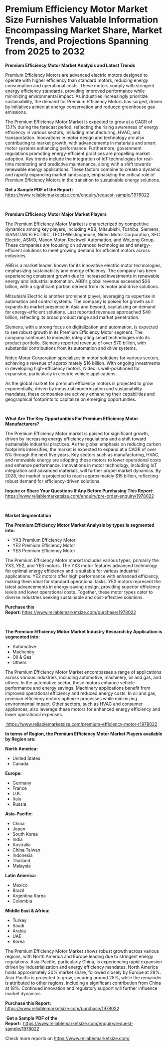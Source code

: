 <p><h1>Premium Efficiency Motor Market Size Furnishes Valuable Information Encompassing Market Share, Market Trends, and Projections Spanning from 2025 to 2032</h1></p><p><strong>Premium Efficiency Motor Market Analysis and Latest Trends</strong></p>
<p><p>Premium Efficiency Motors are advanced electric motors designed to operate with higher efficiency than standard motors, reducing energy consumption and operational costs. These motors comply with stringent energy efficiency standards, providing improved performance while minimizing environmental impact. As industries increasingly prioritize sustainability, the demand for Premium Efficiency Motors has surged, driven by initiatives aimed at energy conservation and reduced greenhouse gas emissions.</p><p>The Premium Efficiency Motor Market is expected to grow at a CAGR of 13.1% during the forecast period, reflecting the rising awareness of energy efficiency in various sectors, including manufacturing, HVAC, and transportation. Innovations in motor design and technology are also contributing to market growth, with advancements in materials and smart motor systems enhancing performance. Furthermore, government regulations promoting energy-efficient practices are propelling market adoption. Key trends include the integration of IoT technologies for real-time monitoring and predictive maintenance, along with a shift towards renewable energy applications. These factors combine to create a dynamic and rapidly expanding market landscape, emphasizing the critical role of Premium Efficiency Motors in the transition to sustainable energy solutions.</p></p>
<p><strong>Get a Sample PDF of the Report:&nbsp;</strong> <a href="https://www.reliablemarketsize.com/enquiry/request-sample/1978022?utm_campaign=2034&utm_medium=2&utm_source=Github&utm_content=ia&utm_term=20022025&utm_id=premium-efficiency-motor">https://www.reliablemarketsize.com/enquiry/request-sample/1978022</a></p>
<p>&nbsp;</p>
<p><strong>Premium Efficiency Motor Major Market Players</strong></p>
<p><p>The Premium Efficiency Motor Market is characterized by competitive dynamics among key players, including ABB, Mitsubishi, Toshiba, Siemens, XIANGTAN ELECTRIC, TECO-Westinghouse, Nidec Motor Corporation, SEC Electric, ASMO, Maxon Motor, Rockwell Automation, and WoLong Group. These companies are focusing on advanced technologies and energy-efficient solutions to meet growing demand for efficient motors across industries.</p><p>ABB is a market leader, known for its innovative electric motor technologies, emphasizing sustainability and energy efficiency. The company has been experiencing consistent growth due to increased investments in renewable energy and industrial automation. ABB's global revenue exceeded $26 billion, with a significant portion derived from its motor and drive solutions.</p><p>Mitsubishi Electric is another prominent player, leveraging its expertise in automation and control systems. The company is poised for growth as it expands its market presence in Asia and beyond, capitalizing on demand for energy-efficient solutions. Last reported revenues approached $40 billion, reflecting its broad product range and market penetration.</p><p>Siemens, with a strong focus on digitalization and automation, is expected to see robust growth in its Premium Efficiency Motor segment. The company continues to innovate, integrating smart technologies into its product portfolio. Siemens reported revenue of over $70 billion, with substantial contributions from its automation and drive systems.</p><p>Nidec Motor Corporation specializes in motor solutions for various sectors, achieving a revenue of approximately $16 billion. With ongoing investments in developing high-efficiency motors, Nidec is well-positioned for expansion, particularly in electric vehicle applications.</p><p>As the global market for premium efficiency motors is projected to grow exponentially, driven by industrial modernization and sustainability mandates, these companies are actively enhancing their capabilities and geographical footprints to capitalize on emerging opportunities.</p></p>
<p>&nbsp;</p>
<p><strong>What Are The Key Opportunities For Premium Efficiency Motor Manufacturers?</strong></p>
<p><p>The Premium Efficiency Motor market is poised for significant growth, driven by increasing energy efficiency regulations and a shift toward sustainable industrial practices. As the global emphasis on reducing carbon footprints intensifies, the market is expected to expand at a CAGR of over 6% through the next five years. Key sectors such as manufacturing, HVAC, and renewable energy are adopting these motors to lower operational costs and enhance performance. Innovations in motor technology, including IoT integration and advanced materials, will further propel market dynamics. By 2028, the market is projected to reach approximately $15 billion, reflecting robust demand for efficiency-driven solutions.</p></p>
<p><strong>Inquire or Share Your Questions If Any Before Purchasing This Report:</strong> <a href="https://www.reliablemarketsize.com/enquiry/pre-order-enquiry/1978022?utm_campaign=2034&utm_medium=2&utm_source=Github&utm_content=ia&utm_term=20022025&utm_id=premium-efficiency-motor">https://www.reliablemarketsize.com/enquiry/pre-order-enquiry/1978022</a></p>
<p>&nbsp;</p>
<p><strong>Market Segmentation</strong></p>
<p><strong>The Premium Efficiency Motor Market Analysis by types is segmented into:</strong></p>
<p><ul><li>YX3 Premium Efficiency Motor</li><li>YE2 Premium Efficiency Motor</li><li>YE3 Premium Efficiency Motor</li></ul></p>
<p><p>The Premium Efficiency Motor market includes various types, primarily the YX3, YE2, and YE3 motors. The YX3 motor features advanced technology for optimal energy efficiency and is suitable for various industrial applications. YE2 motors offer high performance with enhanced efficiency, making them ideal for standard operational tasks. YE3 motors represent the latest advancements in energy-saving design, providing superior efficiency levels and lower operational costs. Together, these motor types cater to diverse industries seeking sustainable and cost-effective solutions.</p></p>
<p><strong>Purchase this Report:&nbsp;</strong><a href="https://www.reliablemarketsize.com/purchase/1978022?utm_campaign=2034&utm_medium=2&utm_source=Github&utm_content=ia&utm_term=20022025&utm_id=premium-efficiency-motor">https://www.reliablemarketsize.com/purchase/1978022</a></p>
<p>&nbsp;</p>
<p><strong>The Premium Efficiency Motor Market Industry Research by Application is segmented into:</strong></p>
<p><ul><li>Automotive</li><li>Macheniry</li><li>Oil & Gas</li><li>Others</li></ul></p>
<p><p>The Premium Efficiency Motor Market encompasses a range of applications across various industries, including automotive, machinery, oil and gas, and others. In the automotive sector, these motors enhance vehicle performance and energy savings. Machinery applications benefit from improved operational efficiency and reduced energy costs. In oil and gas, premium efficiency motors optimize processes while minimizing environmental impact. Other sectors, such as HVAC and consumer appliances, also leverage these motors for enhanced energy efficiency and lower operational expenses.</p></p>
<p><a href="https://www.reliablemarketsize.com/premium-efficiency-motor-r1978022?utm_campaign=2034&utm_medium=2&utm_source=Github&utm_content=ia&utm_term=20022025&utm_id=premium-efficiency-motor">&nbsp;https://www.reliablemarketsize.com/premium-efficiency-motor-r1978022</a></p>
<p><strong>In terms of Region, the Premium Efficiency Motor Market Players available by Region are:</strong></p>
<p>
    <p> <strong> North America: </strong>
        <ul>
            <li>United States</li>
            <li>Canada</li>
        </ul>
        </p> 
    <p> <strong> Europe: </strong>
        <ul>
            <li>Germany</li>
            <li>France</li>
            <li>U.K.</li>
            <li>Italy</li>
            <li>Russia</li>
        </ul>
        </p> 
    <p> <strong> Asia-Pacific: </strong>
        <ul>
            <li>China</li>
            <li>Japan</li>
            <li>South Korea</li>
            <li>India</li>
            <li>Australia</li>
            <li>China Taiwan</li>
            <li>Indonesia</li>
            <li>Thailand</li>
            <li>Malaysia</li>
        </ul>
        </p> 
    <p> <strong> Latin America: </strong>
        <ul>
            <li>Mexico</li>
            <li>Brazil</li>
            <li>Argentina Korea</li>
            <li>Colombia</li>
        </ul>
        </p> 
    <p> <strong> Middle East & Africa: </strong>
        <ul>
            <li>Turkey</li>
            <li>Saudi</li>
            <li>Arabia</li>
            <li>UAE</li>
            <li>Korea</li>
        </ul>
    </p>
    </p>
<p><p>The Premium Efficiency Motor Market shows robust growth across various regions, with North America and Europe leading due to stringent energy regulations. Asia-Pacific, particularly China, is experiencing rapid expansion driven by industrialization and energy efficiency mandates. North America holds approximately 30% market share, followed closely by Europe at 28%. Asia-Pacific is projected to grow, securing around 25%, while the remainder is attributed to other regions, including a significant contribution from China at 18%. Continued innovation and regulatory support will further influence market dynamics.</p></p>
<p><strong>Purchase this Report: </strong><a href="https://www.reliablemarketsize.com/purchase/1978022?utm_campaign=2034&utm_medium=2&utm_source=Github&utm_content=ia&utm_term=20022025&utm_id=premium-efficiency-motor">https://www.reliablemarketsize.com/purchase/1978022</a></p>
<p>&nbsp;<strong>Get a Sample PDF of the Report:&nbsp;&nbsp;</strong><a href="https://www.reliablemarketsize.com/enquiry/request-sample/1978022?utm_campaign=2034&utm_medium=2&utm_source=Github&utm_content=ia&utm_term=20022025&utm_id=premium-efficiency-motor">https://www.reliablemarketsize.com/enquiry/request-sample/1978022</a></p>
<p><strong></strong></p>
<p>Check more reports on <a href="https://www.reliablemarketsize.com/?utm_campaign=2034&utm_medium=2&utm_source=Github&utm_content=ia&utm_term=20022025&utm_id=premium-efficiency-motor">https://www.reliablemarketsize.com/</a></p>